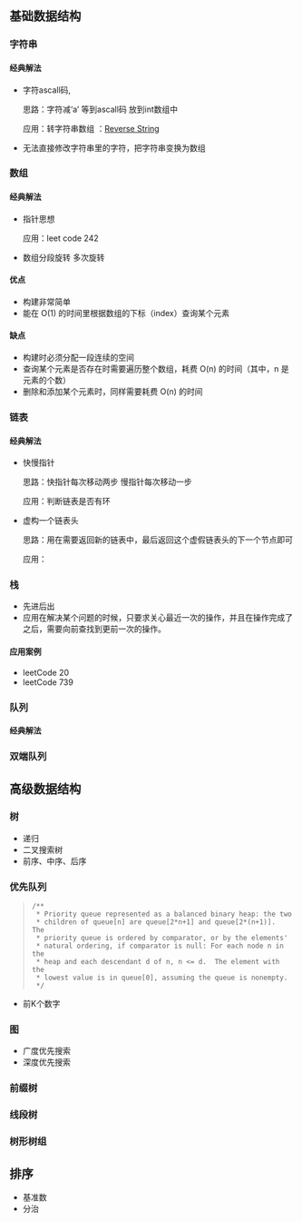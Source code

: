 ## 基础数据结构

### 字符串

#### 经典解法

- 字符ascall码,  

   思路：字符减‘a’ 等到ascall码 放到int数组中 

    应用：转字符串数组  ：[Reverse String](https://leetcode.com/problems/reverse-string)

- 无法直接修改字符串里的字符，把字符串变换为数组

### 数组 

#### 经典解法

- 指针思想

  应用：leet code 242

- 数组分段旋转 多次旋转
#### 优点

- 构建非常简单
- 能在 O(1) 的时间里根据数组的下标（index）查询某个元素

#### 缺点

- 构建时必须分配一段连续的空间
- 查询某个元素是否存在时需要遍历整个数组，耗费 O(n) 的时间（其中，n 是元素的个数）
- 删除和添加某个元素时，同样需要耗费 O(n) 的时间

### 链表

#### 经典解法

- 快慢指针  

  思路：快指针每次移动两步 慢指针每次移动一步

  应用：判断链表是否有环

- 虚构一个链表头

   思路：用在需要返回新的链表中，最后返回这个虚假链表头的下一个节点即可

   应用：

### 栈

- 先进后出
- 应用在解决某个问题的时候，只要求关心最近一次的操作，并且在操作完成了之后，需要向前查找到更前一次的操作。

#### 应用案例

- leetCode 20
- leetCode 739

### 队列



#### 经典解法

### 双端队列

## 高级数据结构



### 树

- 递归
- 二叉搜索树
- 前序、中序、后序

### 优先队列

> ```
> /**
>  * Priority queue represented as a balanced binary heap: the two
>  * children of queue[n] are queue[2*n+1] and queue[2*(n+1)].  The
>  * priority queue is ordered by comparator, or by the elements'
>  * natural ordering, if comparator is null: For each node n in the
>  * heap and each descendant d of n, n <= d.  The element with the
>  * lowest value is in queue[0], assuming the queue is nonempty.
>  */
> ```

- 前K个数字

### 图

- 广度优先搜索
- 深度优先搜索

### 前缀树

### 线段树
### 树形树组

## 排序

- 基准数
- 分治